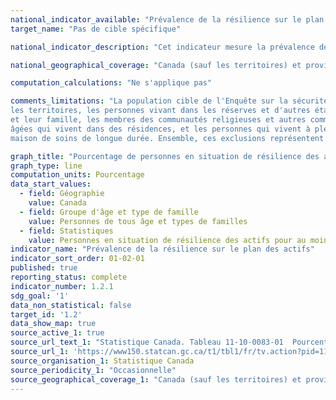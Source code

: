 ```yaml
---
national_indicator_available: "Prévalence de la résilience sur le plan des actifs"
target_name: "Pas de cible spécifique"

national_indicator_description: "Cet indicateur mesure la prévalence de la résilience sur le plan des actifs. Une personne est en situation de résilience des actifs si elle a suffisamment d’épargne pour maintenir son bien-être pendant une période de temps précise. Plus spécifiquement, c’est la capacité qu’ont les Canadiens de pouvoir faire face à des dépenses inattendues ou à un revenu réduit en se servant de leurs actifs (par ex. un compte de banque) pour une période de temps précise."

national_geographical_coverage: "Canada (sauf les territoires) et provinces"

computation_calculations: "Ne s'applique pas"

comments_limitations: "La population cible de l'Enquête sur la sécurité financière est les familles canadiennes provenant des dix provinces. Sont exclus de l'enquête :
les territoires, les personnes vivant dans les réserves et d'autres établissements autochtones, les représentants officiels des pays étrangers qui vivent au Canada 
et leur famille, les membres des communautés religieuses et autres communautés, les membres des Forces canadiennes qui vivent sur les bases militaires, les personnes 
âgées qui vivent dans des résidences, et les personnes qui vivent à plein temps dans un établissement institutionnel, comme un établissement carcéral, un hôpital ou une 
maison de soins de longue durée. Ensemble, ces exclusions représentent environ 2 % de la population."

graph_title: "Pourcentage de personnes en situation de résilience des actifs pour au moins 3 mois"
graph_type: line
computation_units: Pourcentage
data_start_values:
  - field: Géographie
    value: Canada
  - field: Groupe d'âge et type de famille
    value: Personnes de tous âge et types de familles
  - field: Statistiques
    value: Personnes en situation de résilience des actifs pour au moins 3 mois
indicator_name: "Prévalence de la résilience sur le plan des actifs"
indicator_sort_order: 01-02-01
published: true
reporting_status: complete
indicator_number: 1.2.1
sdg_goal: '1'
data_non_statistical: false
target_id: '1.2'
data_show_map: true
source_active_1: true
source_url_text_1: "Statistique Canada. Tableau 11-10-0083-01  Pourcentage de personnes en situation de résilience des actifs, Canada et provinces"
source_url_1: 'https://www150.statcan.gc.ca/t1/tbl1/fr/tv.action?pid=1110008301'
source_organisation_1: Statistique Canada
source_periodicity_1: "Occasionnelle"
source_geographical_coverage_1: "Canada (sauf les territoires) et provinces"
---
```

